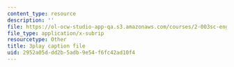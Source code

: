 ```yaml
---
content_type: resource
description: ''
file: https://ol-ocw-studio-app-qa.s3.amazonaws.com/courses/2-003sc-engineering-dynamics-fall-2011/2952a05ddd2b5adb9e54f6fc42ad10f4_f1pxiNDTyHc.vtt
file_type: application/x-subrip
resourcetype: Other
title: 3play caption file
uid: 2952a05d-dd2b-5adb-9e54-f6fc42ad10f4
---
```

